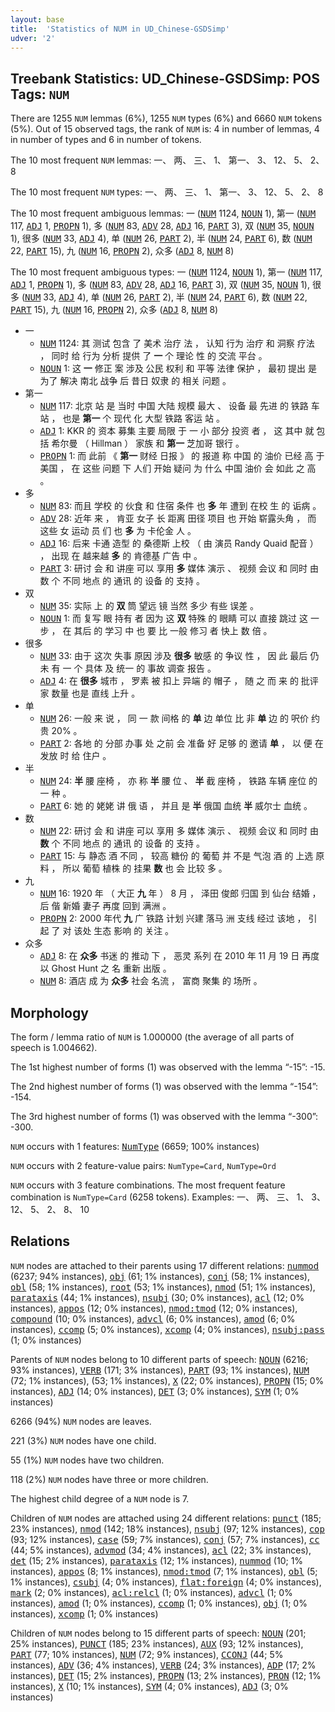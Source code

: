 ```yaml
---
layout: base
title:  'Statistics of NUM in UD_Chinese-GSDSimp'
udver: '2'
---
```


## Treebank Statistics: UD_Chinese-GSDSimp: POS Tags: `NUM`

There are 1255 `NUM` lemmas (6%), 1255 `NUM` types (6%) and 6660 `NUM` tokens (5%).
Out of 15 observed tags, the rank of `NUM` is: 4 in number of lemmas, 4 in number of types and 6 in number of tokens.

The 10 most frequent `NUM` lemmas: 一、 两、 三、 1、 第一、 3、 12、 5、 2、 8

The 10 most frequent `NUM` types:  一、 两、 三、 1、 第一、 3、 12、 5、 2、 8

The 10 most frequent ambiguous lemmas: 一 (<tt><a href="zh_gsdsimp-pos-NUM.html">NUM</a></tt> 1124, <tt><a href="zh_gsdsimp-pos-NOUN.html">NOUN</a></tt> 1), 第一 (<tt><a href="zh_gsdsimp-pos-NUM.html">NUM</a></tt> 117, <tt><a href="zh_gsdsimp-pos-ADJ.html">ADJ</a></tt> 1, <tt><a href="zh_gsdsimp-pos-PROPN.html">PROPN</a></tt> 1), 多 (<tt><a href="zh_gsdsimp-pos-NUM.html">NUM</a></tt> 83, <tt><a href="zh_gsdsimp-pos-ADV.html">ADV</a></tt> 28, <tt><a href="zh_gsdsimp-pos-ADJ.html">ADJ</a></tt> 16, <tt><a href="zh_gsdsimp-pos-PART.html">PART</a></tt> 3), 双 (<tt><a href="zh_gsdsimp-pos-NUM.html">NUM</a></tt> 35, <tt><a href="zh_gsdsimp-pos-NOUN.html">NOUN</a></tt> 1), 很多 (<tt><a href="zh_gsdsimp-pos-NUM.html">NUM</a></tt> 33, <tt><a href="zh_gsdsimp-pos-ADJ.html">ADJ</a></tt> 4), 单 (<tt><a href="zh_gsdsimp-pos-NUM.html">NUM</a></tt> 26, <tt><a href="zh_gsdsimp-pos-PART.html">PART</a></tt> 2), 半 (<tt><a href="zh_gsdsimp-pos-NUM.html">NUM</a></tt> 24, <tt><a href="zh_gsdsimp-pos-PART.html">PART</a></tt> 6), 数 (<tt><a href="zh_gsdsimp-pos-NUM.html">NUM</a></tt> 22, <tt><a href="zh_gsdsimp-pos-PART.html">PART</a></tt> 15), 九 (<tt><a href="zh_gsdsimp-pos-NUM.html">NUM</a></tt> 16, <tt><a href="zh_gsdsimp-pos-PROPN.html">PROPN</a></tt> 2), 众多 (<tt><a href="zh_gsdsimp-pos-ADJ.html">ADJ</a></tt> 8, <tt><a href="zh_gsdsimp-pos-NUM.html">NUM</a></tt> 8)

The 10 most frequent ambiguous types:  一 (<tt><a href="zh_gsdsimp-pos-NUM.html">NUM</a></tt> 1124, <tt><a href="zh_gsdsimp-pos-NOUN.html">NOUN</a></tt> 1), 第一 (<tt><a href="zh_gsdsimp-pos-NUM.html">NUM</a></tt> 117, <tt><a href="zh_gsdsimp-pos-ADJ.html">ADJ</a></tt> 1, <tt><a href="zh_gsdsimp-pos-PROPN.html">PROPN</a></tt> 1), 多 (<tt><a href="zh_gsdsimp-pos-NUM.html">NUM</a></tt> 83, <tt><a href="zh_gsdsimp-pos-ADV.html">ADV</a></tt> 28, <tt><a href="zh_gsdsimp-pos-ADJ.html">ADJ</a></tt> 16, <tt><a href="zh_gsdsimp-pos-PART.html">PART</a></tt> 3), 双 (<tt><a href="zh_gsdsimp-pos-NUM.html">NUM</a></tt> 35, <tt><a href="zh_gsdsimp-pos-NOUN.html">NOUN</a></tt> 1), 很多 (<tt><a href="zh_gsdsimp-pos-NUM.html">NUM</a></tt> 33, <tt><a href="zh_gsdsimp-pos-ADJ.html">ADJ</a></tt> 4), 单 (<tt><a href="zh_gsdsimp-pos-NUM.html">NUM</a></tt> 26, <tt><a href="zh_gsdsimp-pos-PART.html">PART</a></tt> 2), 半 (<tt><a href="zh_gsdsimp-pos-NUM.html">NUM</a></tt> 24, <tt><a href="zh_gsdsimp-pos-PART.html">PART</a></tt> 6), 数 (<tt><a href="zh_gsdsimp-pos-NUM.html">NUM</a></tt> 22, <tt><a href="zh_gsdsimp-pos-PART.html">PART</a></tt> 15), 九 (<tt><a href="zh_gsdsimp-pos-NUM.html">NUM</a></tt> 16, <tt><a href="zh_gsdsimp-pos-PROPN.html">PROPN</a></tt> 2), 众多 (<tt><a href="zh_gsdsimp-pos-ADJ.html">ADJ</a></tt> 8, <tt><a href="zh_gsdsimp-pos-NUM.html">NUM</a></tt> 8)


* 一
  * <tt><a href="zh_gsdsimp-pos-NUM.html">NUM</a></tt> 1124: 其 测试 包含 了 美术 治疗 法 ， 认知 行为 治疗 和 洞察 疗法 ， 同时 给 行为 分析 提供 了 <b>一</b> 个 理论 性 的 交流 平台 。
  * <tt><a href="zh_gsdsimp-pos-NOUN.html">NOUN</a></tt> 1: 这 <b>一</b> 修正 案 涉及 公民 权利 和 平等 法律 保护 ， 最初 提出 是 为了 解决 南北 战争 后 昔日 奴隶 的 相关 问题 。
* 第一
  * <tt><a href="zh_gsdsimp-pos-NUM.html">NUM</a></tt> 117: 北京 站 是 当时 中国 大陆 规模 最大 、 设备 最 先进 的 铁路 车站 ， 也是 <b>第一</b> 个 现代 化 大型 铁路 客运 站 。
  * <tt><a href="zh_gsdsimp-pos-ADJ.html">ADJ</a></tt> 1: KKR 的 资本 募集 主要 局限 于 一 小 部分 投资 者 ， 这 其中 就 包括 希尔曼 （ Hillman ） 家族 和 <b>第一</b> 芝加哥 银行 。
  * <tt><a href="zh_gsdsimp-pos-PROPN.html">PROPN</a></tt> 1: 而 此前 《 <b>第一</b> 财经 日报 》 的 报道 称 中国 的 油价 已经 高 于 美国 ， 在 这些 问题 下 人们 开始 疑问 为 什么 中国 油价 会 如此 之 高 。
* 多
  * <tt><a href="zh_gsdsimp-pos-NUM.html">NUM</a></tt> 83: 而且 学校 的 伙食 和 住宿 条件 也 <b>多</b> 年 遭到 在校 生 的 诟病 。
  * <tt><a href="zh_gsdsimp-pos-ADV.html">ADV</a></tt> 28: 近年 来 ， 肯亚 女子 长 距离 田径 项目 也 开始 崭露头角 ， 而 这些 女 运动 员 们 也 <b>多</b> 为 卡伦金 人 。
  * <tt><a href="zh_gsdsimp-pos-ADJ.html">ADJ</a></tt> 16: 后来 卡通 造型 的 桑德斯 上校 （ 由 演员 Randy Quaid 配音 ） ， 出现 在 越来越 <b>多</b> 的 肯德基 广告 中 。
  * <tt><a href="zh_gsdsimp-pos-PART.html">PART</a></tt> 3: 研讨 会 和 讲座 可以 享用 <b>多</b> 媒体 演示 、 视频 会议 和 同时 由 数 个 不同 地点 的 通讯 的 设备 的 支持 。
* 双
  * <tt><a href="zh_gsdsimp-pos-NUM.html">NUM</a></tt> 35: 实际 上 的 <b>双</b> 筒 望远 镜 当然 多少 有些 误差 。
  * <tt><a href="zh_gsdsimp-pos-NOUN.html">NOUN</a></tt> 1: 而 复写 眼 持有 者 因为 这 <b>双</b> 特殊 的 眼睛 可以 直接 跳过 这 一 步 ， 在 其后 的 学习 中 也 要 比 一般 修习 者 快上 数 倍 。
* 很多
  * <tt><a href="zh_gsdsimp-pos-NUM.html">NUM</a></tt> 33: 由于 这次 失事 原因 涉及 <b>很多</b> 敏感 的 争议 性 ， 因 此 最后 仍 未 有 一 个 具体 及 统一 的 事故 调查 报告 。
  * <tt><a href="zh_gsdsimp-pos-ADJ.html">ADJ</a></tt> 4: 在 <b>很多</b> 城市 ， 罗素 被 扣上 异端 的 帽子 ， 随 之 而 来 的 批评 家 数量 也是 直线 上升 。
* 单
  * <tt><a href="zh_gsdsimp-pos-NUM.html">NUM</a></tt> 26: 一般 来 说 ， 同 一 款 间格 的 <b>单</b> 边 单位 比 非 <b>单</b> 边 的 呎价 约 贵 20% 。
  * <tt><a href="zh_gsdsimp-pos-PART.html">PART</a></tt> 2: 各地 的 分部 办事 处 之前 会 准备 好 足够 的 邀请 <b>单</b> ， 以 便 在 发放 时 给 住户 。
* 半
  * <tt><a href="zh_gsdsimp-pos-NUM.html">NUM</a></tt> 24: <b>半</b> 腰 座椅 ， 亦 称 <b>半</b> 腰 位 、 <b>半</b> 截 座椅 ， 铁路 车辆 座位 的 一 种 。
  * <tt><a href="zh_gsdsimp-pos-PART.html">PART</a></tt> 6: 她 的 姥姥 讲 俄 语 ， 并且 是 <b>半</b> 俄国 血统 <b>半</b> 威尔士 血统 。
* 数
  * <tt><a href="zh_gsdsimp-pos-NUM.html">NUM</a></tt> 22: 研讨 会 和 讲座 可以 享用 多 媒体 演示 、 视频 会议 和 同时 由 <b>数</b> 个 不同 地点 的 通讯 的 设备 的 支持 。
  * <tt><a href="zh_gsdsimp-pos-PART.html">PART</a></tt> 15: 与 静态 酒 不同 ， 较高 糖份 的 葡萄 并 不是 气泡 酒 的 上选 原料 ， 所以 葡萄 植株 的 挂果 <b>数</b> 也 会 比较 多 。
* 九
  * <tt><a href="zh_gsdsimp-pos-NUM.html">NUM</a></tt> 16: 1920 年 （ 大正 <b>九</b> 年 ） 8 月 ， 泽田 俊郎 归国 到 仙台 结婚 ， 后 偕 新婚 妻子 再度 回到 满洲 。
  * <tt><a href="zh_gsdsimp-pos-PROPN.html">PROPN</a></tt> 2: 2000 年代 <b>九</b> 广 铁路 计划 兴建 落马 洲 支线 经过 该地 ， 引起 了 对 该处 生态 影响 的 关注 。
* 众多
  * <tt><a href="zh_gsdsimp-pos-ADJ.html">ADJ</a></tt> 8: 在 <b>众多</b> 书迷 的 推动 下 ， 恶灵 系列 在 2010 年 11 月 19 日 再度 以 Ghost Hunt 之 名 重新 出版 。
  * <tt><a href="zh_gsdsimp-pos-NUM.html">NUM</a></tt> 8: 酒店 成 为 <b>众多</b> 社会 名流 ， 富商 聚集 的 场所 。

## Morphology

The form / lemma ratio of `NUM` is 1.000000 (the average of all parts of speech is 1.004662).

The 1st highest number of forms (1) was observed with the lemma “-15”: -15.

The 2nd highest number of forms (1) was observed with the lemma “-154”: -154.

The 3rd highest number of forms (1) was observed with the lemma “-300”: -300.

`NUM` occurs with 1 features: <tt><a href="zh_gsdsimp-feat-NumType.html">NumType</a></tt> (6659; 100% instances)

`NUM` occurs with 2 feature-value pairs: `NumType=Card`, `NumType=Ord`

`NUM` occurs with 3 feature combinations.
The most frequent feature combination is `NumType=Card` (6258 tokens).
Examples: 一、 两、 三、 1、 3、 12、 5、 2、 8、 10


## Relations

`NUM` nodes are attached to their parents using 17 different relations: <tt><a href="zh_gsdsimp-dep-nummod.html">nummod</a></tt> (6237; 94% instances), <tt><a href="zh_gsdsimp-dep-obj.html">obj</a></tt> (61; 1% instances), <tt><a href="zh_gsdsimp-dep-conj.html">conj</a></tt> (58; 1% instances), <tt><a href="zh_gsdsimp-dep-obl.html">obl</a></tt> (58; 1% instances), <tt><a href="zh_gsdsimp-dep-root.html">root</a></tt> (53; 1% instances), <tt><a href="zh_gsdsimp-dep-nmod.html">nmod</a></tt> (51; 1% instances), <tt><a href="zh_gsdsimp-dep-parataxis.html">parataxis</a></tt> (44; 1% instances), <tt><a href="zh_gsdsimp-dep-nsubj.html">nsubj</a></tt> (30; 0% instances), <tt><a href="zh_gsdsimp-dep-acl.html">acl</a></tt> (12; 0% instances), <tt><a href="zh_gsdsimp-dep-appos.html">appos</a></tt> (12; 0% instances), <tt><a href="zh_gsdsimp-dep-nmod-tmod.html">nmod:tmod</a></tt> (12; 0% instances), <tt><a href="zh_gsdsimp-dep-compound.html">compound</a></tt> (10; 0% instances), <tt><a href="zh_gsdsimp-dep-advcl.html">advcl</a></tt> (6; 0% instances), <tt><a href="zh_gsdsimp-dep-amod.html">amod</a></tt> (6; 0% instances), <tt><a href="zh_gsdsimp-dep-ccomp.html">ccomp</a></tt> (5; 0% instances), <tt><a href="zh_gsdsimp-dep-xcomp.html">xcomp</a></tt> (4; 0% instances), <tt><a href="zh_gsdsimp-dep-nsubj-pass.html">nsubj:pass</a></tt> (1; 0% instances)

Parents of `NUM` nodes belong to 10 different parts of speech: <tt><a href="zh_gsdsimp-pos-NOUN.html">NOUN</a></tt> (6216; 93% instances), <tt><a href="zh_gsdsimp-pos-VERB.html">VERB</a></tt> (171; 3% instances), <tt><a href="zh_gsdsimp-pos-PART.html">PART</a></tt> (93; 1% instances), <tt><a href="zh_gsdsimp-pos-NUM.html">NUM</a></tt> (72; 1% instances),  (53; 1% instances), <tt><a href="zh_gsdsimp-pos-X.html">X</a></tt> (22; 0% instances), <tt><a href="zh_gsdsimp-pos-PROPN.html">PROPN</a></tt> (15; 0% instances), <tt><a href="zh_gsdsimp-pos-ADJ.html">ADJ</a></tt> (14; 0% instances), <tt><a href="zh_gsdsimp-pos-DET.html">DET</a></tt> (3; 0% instances), <tt><a href="zh_gsdsimp-pos-SYM.html">SYM</a></tt> (1; 0% instances)

6266 (94%) `NUM` nodes are leaves.

221 (3%) `NUM` nodes have one child.

55 (1%) `NUM` nodes have two children.

118 (2%) `NUM` nodes have three or more children.

The highest child degree of a `NUM` node is 7.

Children of `NUM` nodes are attached using 24 different relations: <tt><a href="zh_gsdsimp-dep-punct.html">punct</a></tt> (185; 23% instances), <tt><a href="zh_gsdsimp-dep-nmod.html">nmod</a></tt> (142; 18% instances), <tt><a href="zh_gsdsimp-dep-nsubj.html">nsubj</a></tt> (97; 12% instances), <tt><a href="zh_gsdsimp-dep-cop.html">cop</a></tt> (93; 12% instances), <tt><a href="zh_gsdsimp-dep-case.html">case</a></tt> (59; 7% instances), <tt><a href="zh_gsdsimp-dep-conj.html">conj</a></tt> (57; 7% instances), <tt><a href="zh_gsdsimp-dep-cc.html">cc</a></tt> (44; 5% instances), <tt><a href="zh_gsdsimp-dep-advmod.html">advmod</a></tt> (34; 4% instances), <tt><a href="zh_gsdsimp-dep-acl.html">acl</a></tt> (22; 3% instances), <tt><a href="zh_gsdsimp-dep-det.html">det</a></tt> (15; 2% instances), <tt><a href="zh_gsdsimp-dep-parataxis.html">parataxis</a></tt> (12; 1% instances), <tt><a href="zh_gsdsimp-dep-nummod.html">nummod</a></tt> (10; 1% instances), <tt><a href="zh_gsdsimp-dep-appos.html">appos</a></tt> (8; 1% instances), <tt><a href="zh_gsdsimp-dep-nmod-tmod.html">nmod:tmod</a></tt> (7; 1% instances), <tt><a href="zh_gsdsimp-dep-obl.html">obl</a></tt> (5; 1% instances), <tt><a href="zh_gsdsimp-dep-csubj.html">csubj</a></tt> (4; 0% instances), <tt><a href="zh_gsdsimp-dep-flat-foreign.html">flat:foreign</a></tt> (4; 0% instances), <tt><a href="zh_gsdsimp-dep-mark.html">mark</a></tt> (2; 0% instances), <tt><a href="zh_gsdsimp-dep-acl-relcl.html">acl:relcl</a></tt> (1; 0% instances), <tt><a href="zh_gsdsimp-dep-advcl.html">advcl</a></tt> (1; 0% instances), <tt><a href="zh_gsdsimp-dep-amod.html">amod</a></tt> (1; 0% instances), <tt><a href="zh_gsdsimp-dep-ccomp.html">ccomp</a></tt> (1; 0% instances), <tt><a href="zh_gsdsimp-dep-obj.html">obj</a></tt> (1; 0% instances), <tt><a href="zh_gsdsimp-dep-xcomp.html">xcomp</a></tt> (1; 0% instances)

Children of `NUM` nodes belong to 15 different parts of speech: <tt><a href="zh_gsdsimp-pos-NOUN.html">NOUN</a></tt> (201; 25% instances), <tt><a href="zh_gsdsimp-pos-PUNCT.html">PUNCT</a></tt> (185; 23% instances), <tt><a href="zh_gsdsimp-pos-AUX.html">AUX</a></tt> (93; 12% instances), <tt><a href="zh_gsdsimp-pos-PART.html">PART</a></tt> (77; 10% instances), <tt><a href="zh_gsdsimp-pos-NUM.html">NUM</a></tt> (72; 9% instances), <tt><a href="zh_gsdsimp-pos-CCONJ.html">CCONJ</a></tt> (44; 5% instances), <tt><a href="zh_gsdsimp-pos-ADV.html">ADV</a></tt> (36; 4% instances), <tt><a href="zh_gsdsimp-pos-VERB.html">VERB</a></tt> (24; 3% instances), <tt><a href="zh_gsdsimp-pos-ADP.html">ADP</a></tt> (17; 2% instances), <tt><a href="zh_gsdsimp-pos-DET.html">DET</a></tt> (15; 2% instances), <tt><a href="zh_gsdsimp-pos-PROPN.html">PROPN</a></tt> (13; 2% instances), <tt><a href="zh_gsdsimp-pos-PRON.html">PRON</a></tt> (12; 1% instances), <tt><a href="zh_gsdsimp-pos-X.html">X</a></tt> (10; 1% instances), <tt><a href="zh_gsdsimp-pos-SYM.html">SYM</a></tt> (4; 0% instances), <tt><a href="zh_gsdsimp-pos-ADJ.html">ADJ</a></tt> (3; 0% instances)

